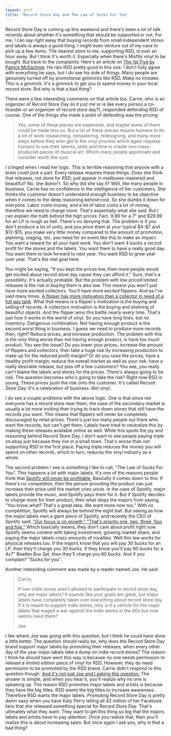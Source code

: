 ```yaml
---
layout: post
title: "Record Store Day and The Law of Sucks For You"
---
```


<p>Record Store Day is coming up this weekend and there's been a lot of talk recently about whether it's something that should be supported or not. For me, I can say right away that buying records from small independent stores and labels is always a good thing. I might even venture out of my cave to pick up a few items. The nearest store to me, supporting RSD, is over an hour away. But I think it's worth it. Especially when there's Misfits vinyl to be bought. But back to the complaints. Here's an article on <a href="http://www.the1stfive.com/features/editorial-why-i-hate-record-store-day">The 1st Five by Patrick McEachnie</a>. He rips RSD pretty good in this one. I don't fully agree with everything he says, but I do see his side of things. Many people are genuinely turned off by promotional gimmicks like RSD. Make no mistake. This is a gimmick. It's a gimmick to get you to spend money in your local record store. But why is that a bad thing?</p>
<p>There were a few interesting comments on that article too. Carrie, who is an organizer of Record Store Day (is it just me or is like every person a co-founder or an organizer of record store day?), responded defending RSD of course. One of the things she made a point of defending was the pricing:</p>
<blockquote>Yes, some of these pieces are expensive, and maybe some of them could be made less so. But a lot of these pieces require humans to do a lot of work researching, remastering, redesigning, and many more steps before they ever get to the vinyl process which again requires humans to use their talents, skills and time to create non-mass-produced pieces of musical art. Which many people appreciate and consider worth the cost.</blockquote>
<p>I cringed when I read her logic. This is terrible reasoning that anyone with a brain could pick a part. Every release requires these things. Does she think that releases, not done for RSD, just appear in mailboxes mastered and beautiful? No, she doesn't. So why did she say it? Well, like many people in business, Carrie has no confidence in the intelligence of her customers. She thinks the customer doesn't understand enough business to be objective when it comes to the deep reasoning behind cost. So she dumbs it down for everyone. Labor costs money, and a lot of labor costs a lot of money, therefore we need to charge more. That's essentially what she said. But I can explain the truth behind the high prices: Fact. 9.99 for a 7" and $29.99 for an LP is rough as hell. There's no denying that. The problem is if you don't produce a lot of units, and you price them at your typical $4-$7 and $12-$15, you make very little money compared to the amount of promotion, planning, staging, etc, you need for an event like this to make an impact. You want a reward for all your hard work. You don't want 4 bucks a record profit for the stores and the labels. You want them to have a really good day. You want them to look forward to next year. You want RSD to grow year over year. That's the real goal here.</p>
<p>You might be saying, "If you kept the prices low, then more people would get excited about record store day cause they can afford it." Sure, that's a possibility. It's actually probable. But the problem with low priced limited releases is the risk in buying them is also low. This means you won't just have more excited collectors. You'll have more excited flippers. And as I've said many times, <a href="http://nickmango.com/2011/03/26/the-currency-of-a-culture/">A flipper has more motivation than a collector in need of a full gas tank</a>. What that means is a flipper's motivation is the buying and selling of records. A collectors motivation is the buying and shelving of beautiful objects. And the flipper wins this battle nearly every time. That's just how it works in the world of vinyl. So you have long lines, but no inventory. Dangerous combination. Not having enough product is the second worst thing in business. I guess we need to produce more records then, right? Reduce prices, and increase production. The problem with this is the only thing worse than not having enough product, is have too much product. You see the issue? Do you lower your prices, increase the amount of flippers and collectors, then take a huge risk by increasing production to make up for the reduced profit margin? Or do you raise the prices, have a healthy profit margin, reduce the overall market as well as your risk, have a really desirable release, but piss off a few customers? You see, you really can't blame the labels and stores for the prices. There's always going to be risk. The question becomes who's going to take the risk? Right now RSD is young. These prices push the risk onto the customer. It's called Record <i>Store</i> Day. It's a celebration of business. Not vinyl.</p> 
<p>I do see a couple problems with the above logic. One is that since not everyone has a record store near them, the ease of the secondary market is usually a lot more inviting than trying to track down stores that still have the records you want. This means that flippers will never be completely discouraged by retail prices. There's just too many people out there who want the records, but can't get them. Labels have tried to neutralize this by making these releases available online as well. While this spoils the joy and reasoning behind Record Store Day, I don't want to see people paying triple on ebay just because they live in a small town. That's worse than not supporting RSD in the first place. Paying triple reduces the money you will spend on other records, which in turn, reduces the vinyl industry as a whole.</p> 
<p>The second problem I see is something I like to call, "The Law of Sucks For You". This happens a lot with major labels. It's one of the reasons people think that <a href="http://gigaom.com/2011/12/11/why-spotify-can-never-be-profitable-the-secret-demands-of-record-labels/">Spotify will never be profitable.</a> Basically it comes down to this: If there's no competition, then the person providing the product can just increase their price until the market cries uncle. In the case of Spotify, major labels provide the music, and Spotify pays them for it. But if Spotify decides to charge more for their product, then what stops the majors from saying, "You know what? That's a great idea. We want more now too." With no competition, Spotify will always be behind the eight ball. But seeing as how the major labels own a giant piece of Spotify, and recently the CEO of Spotify said, <a href="http://techcrunch.com/2012/04/13/despite-889m-in-revenue-this-year-theres-no-ipo-in-spotifys-cards-though-ek-wouldnt-say-no-to-more-funding/"> "Our focus is on growth," "That's priority one, two, three, four and five."</a> Which basically means, they don't care about profit right now. Spotify seems content with taking investment, growing market share, and paying the major labels crazy amounts of royalties. Well this law works for physical releases too. If the majors know that you will pay 30 bucks for an LP, then they'll charge you 30 bucks. If they know you'll pay 60 bucks for a 4x7" Beatles Box Set, then they'll charge you 60 bucks. And if you complain? "Sucks for you".</p> 

<p>Another interesting comment was made by a reader named Joe. He said:</p>

<blockquote><p>Carrie,</p>

If non-indie stores aren't allowed to participate in record store day, why are major labels? It sounds like your goals are great, but major labels have completely taken over everything about record store day. If it is meant to support indie stores, why is it a vehicle for the major labels that waged a war against the indie stores in the 90s but now seems need them?

<p>Joe</p></blockquote>

<p>I like where Joe was going with this question, but I think he could have done a little better. The question should really be, why does the Record Store Day brand support major labels by promoting their releases, when every other day of the year major labels take a dump on indie record stores? The reason I think he should have went this way is because no one needs permission to release a limited edition piece of vinyl for RSD. However, they do need permission to be promoted by the RSD brand. Carrie didn't respond to this question though. <a href="http://dottedmusic.com/2012/music-industry/umgs-vinyl-spin-ominous-for-independent-record-labels/">And it's not just Joe and I asking this question.</a> The answer is simple, and when you hear it, you'll realize why no one is speaking up. The reason RSD promotes major labels and artists is because they have the big titles. RSD wants the big titles to increase awareness. Therefore RSD wants the major labels. Promoting Record Store Day is pretty damn easy when you have Katy Perry telling all 42 million of her Facebook fans that she released something special for Record Store Day. That's ultimately what they want. They want to get this thing so big that the majors labels and artists have to pay attention. Once you realize that, then you'll realize this is about increasing sales. But once again I ask you, why is that a bad thing?</p>
